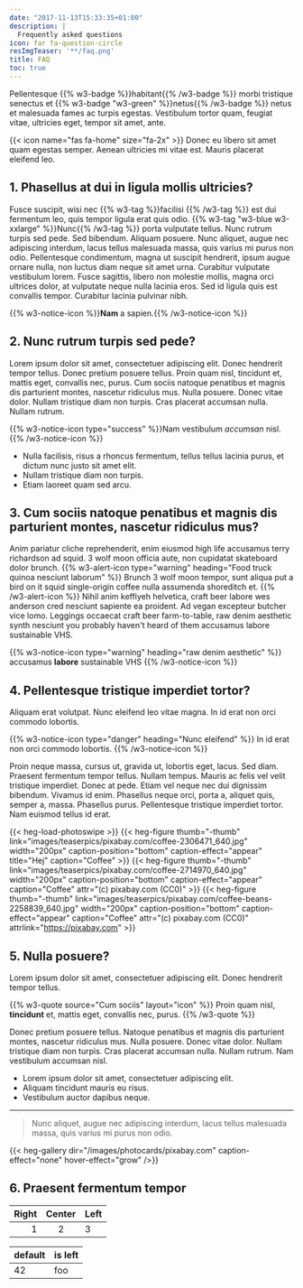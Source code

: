 ```yaml
---
date: "2017-11-13T15:33:35+01:00"
description: |
  Frequently asked questions
icon: far fa-question-circle
resImgTeaser: '**/faq.png'
title: FAQ
toc: true
---
```



Pellentesque {{% w3-badge %}}habitant{{% /w3-badge %}} morbi tristique senectus et {{% w3-badge "w3-green" %}}netus{{% /w3-badge %}} netus et malesuada
fames ac turpis egestas. Vestibulum tortor quam, feugiat vitae,
ultricies eget, tempor sit amet, ante. 

{{< icon name="fas fa-home" size="fa-2x" >}} Donec eu libero sit amet quam
egestas semper. Aenean ultricies mi vitae est. Mauris placerat
eleifend leo.


## 1. Phasellus at dui in ligula mollis ultricies?

Fusce suscipit, wisi nec {{% w3-tag %}}facilisi {{% /w3-tag %}} est dui
fermentum leo, quis tempor ligula erat quis odio. {{% w3-tag "w3-blue w3-xxlarge" %}}Nunc{{% /w3-tag %}} porta vulputate tellus. Nunc rutrum
turpis sed pede. Sed bibendum. Aliquam posuere. Nunc aliquet, augue
nec adipiscing interdum, lacus tellus malesuada massa, quis varius mi
purus non odio. Pellentesque condimentum, magna ut suscipit hendrerit,
ipsum augue ornare nulla, non luctus diam neque sit amet
urna. Curabitur vulputate vestibulum lorem. Fusce sagittis, libero non
molestie mollis, magna orci ultrices dolor, at vulputate neque nulla
lacinia eros. Sed id ligula quis est convallis tempor.  Curabitur
lacinia pulvinar nibh.

{{% w3-notice-icon %}}**Nam** a sapien.{{% /w3-notice-icon %}}


## 2. Nunc rutrum turpis sed pede?

Lorem ipsum dolor sit amet, consectetuer adipiscing elit. Donec
hendrerit tempor tellus. Donec pretium posuere tellus. Proin quam
nisl, tincidunt et, mattis eget, convallis nec, purus. Cum sociis
natoque penatibus et magnis dis parturient montes, nascetur ridiculus
mus. Nulla posuere. Donec vitae dolor. Nullam tristique diam non
turpis. Cras placerat accumsan nulla. Nullam rutrum. 

{{% w3-notice-icon type="success" %}}Nam vestibulum *accumsan* nisl.{{% /w3-notice-icon %}}

* Nulla facilisis, risus a rhoncus fermentum, tellus tellus lacinia purus, et dictum nunc justo sit amet elit.
* Nullam tristique diam non turpis.
* Etiam laoreet quam sed arcu.


## 3. Cum sociis natoque penatibus et magnis dis parturient montes, nascetur ridiculus mus?

Anim pariatur cliche reprehenderit, enim eiusmod high life accusamus
terry richardson ad squid. 3 wolf moon officia aute, non cupidatat
skateboard dolor brunch. 
{{% w3-alert-icon type="warning" heading="Food truck quinoa nesciunt laborum"  %}}
Brunch 3 wolf moon tempor, sunt aliqua put a bird on it squid
single-origin coffee nulla assumenda shoreditch et.
{{% /w3-alert-icon %}}
Nihil anim keffiyeh helvetica, craft beer labore wes anderson cred
nesciunt sapiente ea proident. Ad vegan excepteur butcher vice
lomo. Leggings occaecat craft beer farm-to-table, raw denim aesthetic
synth nesciunt you probably haven't heard of them accusamus labore
sustainable VHS.

{{% w3-notice-icon type="warning" heading="raw denim aesthetic" %}}
accusamus **labore** sustainable VHS
{{% /w3-notice-icon %}}


## 4. Pellentesque tristique imperdiet tortor?

Aliquam erat volutpat. Nunc eleifend leo vitae magna. In id erat non
orci commodo lobortis. 

{{% w3-notice-icon type="danger" heading="Nunc eleifend" %}}
In id erat non orci commodo lobortis. 
{{% /w3-notice-icon %}}

Proin neque massa, cursus ut, gravida ut, lobortis eget, lacus. Sed
diam. Praesent fermentum tempor tellus.  Nullam tempus. Mauris ac
felis vel velit tristique imperdiet. Donec at pede. Etiam vel neque
nec dui dignissim bibendum. Vivamus id enim. Phasellus neque orci,
porta a, aliquet quis, semper a, massa.  Phasellus purus. Pellentesque
tristique imperdiet tortor. Nam euismod tellus id erat.


{{< heg-load-photoswipe >}}
{{< heg-figure thumb="-thumb" link="images/teaserpics/pixabay.com/coffee-2306471_640.jpg"       width="200px" caption-position="bottom" caption-effect="appear" title="Hej" caption="Coffee" >}}
{{< heg-figure thumb="-thumb" link="images/teaserpics/pixabay.com/coffee-2714970_640.jpg"       width="200px" caption-position="bottom" caption-effect="appear" caption="Coffee" attr="(c) pixabay.com (CC0)" >}}
{{< heg-figure thumb="-thumb" link="images/teaserpics/pixabay.com/coffee-beans-2258839_640.jpg" width="200px" caption-position="bottom" caption-effect="appear" caption="Coffee" attr="(c) pixabay.com (CC0)" attrlink="https://pixabay.com"  >}}


## 5. Nulla posuere?

Lorem ipsum dolor sit amet, consectetuer adipiscing elit. Donec
hendrerit tempor tellus. 

{{% w3-quote source="Cum sociis" layout="icon" %}}
Proin quam nisl, **tincidunt** et, mattis eget, convallis nec, purus.
{{% /w3-quote %}}

Donec pretium posuere tellus. Natoque penatibus et magnis dis
parturient montes, nascetur ridiculus mus. Nulla posuere. Donec vitae
dolor. Nullam tristique diam non turpis. Cras placerat accumsan
nulla. Nullam rutrum. Nam vestibulum accumsan nisl.

* Lorem ipsum dolor sit amet, consectetuer adipiscing elit.
* Aliquam tincidunt mauris eu risus.
* Vestibulum auctor dapibus neque.

---

> Nunc aliquet, augue nec adipiscing interdum, lacus tellus malesuada massa, quis varius mi purus non odio.



{{< heg-gallery dir="/images/photocards/pixabay.com" caption-effect="none" hover-effect="grow" />}} 


## 6. Praesent fermentum tempor

| Right | Center | Left |
| -----:|:------:|:---- |
|     1 |   2    | 3    |

| default | is left
| --------|--------
|    42   |   foo
